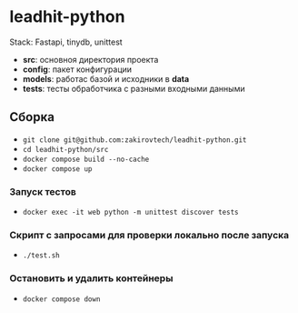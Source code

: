 # leadhit-python

Stack: Fastapi, tinydb, unittest

* **src**: основноя директория проекта
* **config**: пакет конфигурации
* **models**: работас базой и исходники в  **data**
* **tests**: тесты обработчика с разными входными данными

## Сборка
* ```git clone git@github.com:zakirovtech/leadhit-python.git```
* ```cd leadhit-python/src```
* ```docker compose build --no-cache```
* ```docker compose up```

### Запуск тестов
* ```docker exec -it web python -m unittest discover tests```

### Скрипт с запросами для проверки локально после запуска 
* ```./test.sh```

### Остановить и удалить контейнеры
* ```docker compose down```
